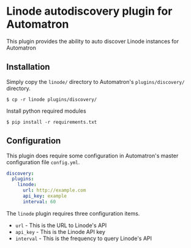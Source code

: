 # Linode autodiscovery plugin for Automatron

This plugin provides the ability to auto discover Linode instances for Automatron

## Installation

Simply copy the `linode/` directory to Automatron's `plugins/discovery/` directory.

```shell
$ cp -r linode plugins/discovery/
```

Install python required modules

```shell
$ pip install -r requirements.txt
```

## Configuration

This plugin does require some configuration in Automatron's master configuration file `config.yml`.

```yaml
discovery:
  plugins:
    linode:
      url: http://example.com
      api_key: example
      interval: 60
```

The `linode` plugin requires three configuration items.

* `url` - This is the URL to Linode's API
* `api_key` - This is the Linode API key
* `interval` - This is the frequency to query Linode's API
